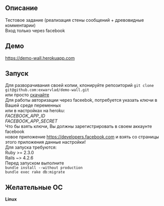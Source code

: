 ## Описание
Тестовое задание (реализация стены сообщений + древовидные комментарии)  
Вход только через facebook
## Демо  
https://demo-wall.herokuapp.com  
## Запуск 
Для разворачивания своей копии, клонируйте репозиторий `git clone git@github.com:exwarvlad/demo-wall.git`  
или просто [скачайте](https://github.com/exwarvlad/demo-wall/archive/master.zip)  
Для работы авторизации через faceebok, потребуется указать ключи в Вашей среде переменных  
или в настройках на heroku:  
*FACEBOOK_APP_ID*  
*FACEBOOK_APP_SECRET*  
Что бы взять ключи, Вы должны зарегистрировать в своем аккаунте facebook  
новое приложение https://developers.facebook.com и взять со страницы этого приложения данные настройки!  
Для запуска требуются:  
Ruby >= 2.3.0  
Rails ~> 4.2.6  
Перед запуском выполните  
`bundle install --without production`  
`bundle exec rake db:migrate`  
## Желательные ОС  
**Linux**
